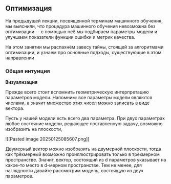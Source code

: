 ## Оптимизация

На предыдущей лекции, посвященной терминам машинного обучения, мы выяснили, что процедура машинного обучения невозможна без оптимизации -- с помощью неё мы подбираем параметры модели и улучшаем показатели функции ошибки и метрик качества.  
  
На этом занятии мы распахнём завесу тайны, стоящей за алгоритмами оптимизации, и узнаем про основные подходы, существующие в этом направлении  

### Общая интуиция

**Визуализация**

Прежде всего стоит вспомнить геометрическую интерпретацию параметров модели. Напомним: все параметры модели являются числами, а значит множество этих чисел можно записать в виде вектора.

Пусть у нашей модели есть всего два параметра. При двух параметрах любое состояние модели, решающее поставленную задачу, возможно изобразить на плоскости, 

![[Pasted image 20250125085607.png]]

Двумерный вектор можно изобразить на двумерной плоскости, тогда как трёхмерный возможно проиллюстрировать только в трёхмерном пространстве. Значит, вектор, состоящий из d параметров указывает на какое-то место в d-мерном пространстве. Тем не менее, для наглядности давайте рассмотрим модель, состоящую из двух параметров. 

